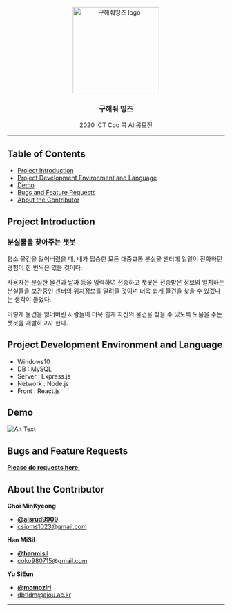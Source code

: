 <p align="center">
    <img src="https://user-images.githubusercontent.com/59993071/90844507-0320ae00-e39f-11ea-9b58-1382a0949acd.png" alt="구해줘띵즈 logo" width="200" height="200">
</p>

<h3 align="center">구해줘 띵즈</h3>

<p align="center">
  2020 ICT Coc 콕 AI 공모전
</p>
   
 
* * *


## Table of Contents

- [Project Introduction](#Project-Introduction)
- [Project Development Environment and Language](#Project-Development-Environment-and-Language)
- [Demo](#Demo)
- [Bugs and Feature Requests](#Bugs-and-Feature-Requests)
- [About the Contributor](#About-the-Contributor)


## Project Introduction

### 분실물을 찾아주는 챗봇

 평소 물건을 잃어버렸을 때, 내가 탑승한 모든 대중교통 분실물 센터에 일일이 전화하던 경험이 한 번씩은 있을 것이다.
 
 사용자는 분실한 물건과 날짜 등을 입력하여 전송하고 챗봇은 전송받은 정보와 일치하는 분실물을 보관중인 센터의 위치정보를 알려줄 것이며 더욱 쉽게 물건을 찾을 수 있겠다는 생각이 들었다.
 
 이렇게 물건을 잃어버린 사람들이 더욱 쉽게 자신의 물건을 찾을 수 있도록 도움을 주는 챗봇을 개발하고자 한다.


## Project Development Environment and Language
- Windows10
- DB : MySQL
- Server : Express.js
- Network : Node.js
- Front : React.js


## Demo

![Alt Text](https://user-images.githubusercontent.com/69449727/90902920-2d5a8600-e408-11ea-985b-ba5938ba0ac6.gif)


## Bugs and Feature Requests

[**Please do requests here.**](https://github.com/alsrud9909/ICT_Coc_AI_contest/issues)


## About the Contributor

**Choi MinKyeong**
- [**@alsrud9909**](https://github.com/alsrud9909)   
- <csipms1023@gmail.com>  

**Han MiSil**
- [**@hanmisil**](https://github.com/hanmisil)
- <coko980715@gmail.com>

**Yu SiEun**
- [**@momoziri**](https://github.com/momoziri)
- <dbtldm@ajou.ac.kr>


* * *
